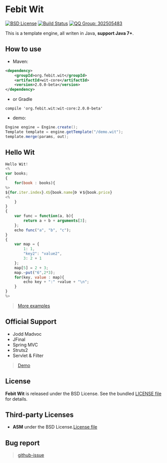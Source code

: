 Febit Wit
====

 [![BSD License](http://img.shields.io/badge/license-BSD-blue.svg)](https://github.com/febit/wit/blob/master/LICENSE)
 [![Build Status](https://api.travis-ci.org/febit/wit.png)](https://travis-ci.org/febit/wit)
 [![QQ Group: 302505483](http://pub.idqqimg.com/wpa/images/group.png)](http://shang.qq.com/wpa/qunwpa?idkey=7be9d8a59a8533b7c2837bdc22295b4b47c65384eda323971cf5f3b9943ad9db)

This is a template engine, all writen in Java, **support Java 7+**.

## How to use

+ Maven: 

```xml
<dependency>
    <groupId>org.febit.wit</groupId>
    <artifactId>wit-core</artifactId>
    <version>2.0.0-beta</version>
</dependency>
```

+ or Gradle

```
compile 'org.febit.wit:wit-core:2.0.0-beta'
```

+ demo:

```java
Engine engine = Engine.create();
Template template = engine.getTemplate("/demo.wit");
template.merge(params, out);
```

## Hello Wit

```js
Hello Wit!
<%
var books;
{
    for(book : books){
%>
${for.iter.index}.《${book.name}》 ￥${book.price}
<%
    }
}
{
    var func = function(a, b){
        return a + b + arguments[3];
    };
    echo func("a", "b", "c");
}
{
    var map = {
        1: 1,
        "key2": "value2",
        3: 2 + 1
    };
    map[5] = 2 + 3;
    map.~put("6",2*3);
    for(key, value : map){
        echo key + ":" +value + "\n";
    }
}
%>
```

> [More examples][tests]

## Official Support

+ Jodd Madvoc
+ JFinal
+ Spring MVC
+ Struts2
+ Servlet & Filter

> [Demo][mvc-demo]


## License
 
**Febit Wit** is released under the BSD License. See the bundled [LICENSE file][license] for
details.

## Third-party Licenses

+ **ASM**  under the BSD License.[License file][asm_license]

## Bug report

> [github-issue][new_issue_github]

[mvc-demo]: https://github.com/zqq90/webitscript-mvc-demo
[tests]: https://github.com/febit/wit/tree/master/wit-core/src/test/resources/org/febit/wit/test/tmpls

[new_issue_github]: https://github.com/febit/wit/issues/new

[license]: https://github.com/febit/wit/blob/master/LICENSE
[jodd_license]: http://jodd.org/license.html
[asm_license]: http://asm.ow2.org/license.html


